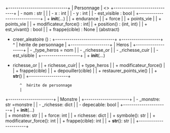 +-----------------------------+
|        Personnage           | <<abstract>>
+-----------------------------+
| - nom : str                 |      |
| - x : int                   |
| - y : int                   |
| - est_visible : bool        |
+-----------------------------+
| + __init__(...)             |
| + endurance |
| + force  |
| + points_vie |
| + points_vie      |
| + modificateur_force() : int|
| + position() : (int, int)   |
| + est_vivant() : bool       |
| + frappe(cible) : None      | (abstract)
  + creer_aleatoire () : 
+-----------------------------+
+-------------------+                                                                       
          ^
          |   hérite de personnage
          |
+-------------------+
|      Heros        |
+-------------------+
| - _type_heros = nom     |
| - _richesse_or    |
| - _richesse_cuir  |
| - est_visible     |
+-------------------+
| + __init__(...)            
  + richesse_or  |
| + richesse_cuir|
| + type_heros  |
| + modificateur_force()     |                       
| + frappe(cible)            |
| + depouiller(cible)        |
| + restaurer_points_vie()   |
| + __str__()                |
+-------------------+

           ^  hérite de personnage 
           |
+----------------------+
|       Monstre        |
+----------------------+
| - _monstre: str =monstre     |
| - _richesse: dict    |
| - depecable: bool    |
+----------------------+
| + __init__(...)     
| + monstre: str       |
| + force: int         |
| + richesse: dict     |
| + symbole(): str     |
| + modificateur_force(): int |
| + frappe(cible): int |
| + __str__(): str     |
 |
+----------------------+
